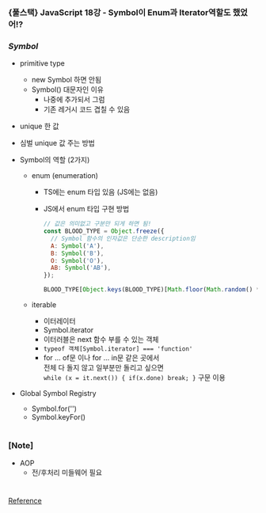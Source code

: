 ### {풀스택} JavaScript 18강 - Symbol이 Enum과 Iterator역할도 했었어!?

### _Symbol_

- primitive type
  - new Symbol 하면 안됨
  - Symbol() 대문자인 이유
    - 나중에 추가되서 그럼
    - 기존 레거시 코드 겹칠 수 있음
- unique 한 값
- 심벌 unique 값 주는 방법
- Symbol의 역할 (2가지)

  - enum (enumeration)

    - TS에는 enum 타입 있음 (JS에는 없음)
    - JS에서 enum 타입 구현 방법

      ```js
      // 값은 의미없고 구분만 되게 하면 됨!
      const BLOOD_TYPE = Object.freeze({
        // Symbol 함수의 인자값은 단순한 description임
        A: Symbol('A'),
        B: Symbol('B'),
        O: Symbol('O'),
        AB: Symbol('AB'),
      });

      BLOOD_TYPE[Object.keys(BLOOD_TYPE)[Math.floor(Math.random() * 10) % 4]];
      ```

  - iterable
    - 이터레이터
    - Symbol.iterator
    - 이터러블은 next 함수 부를 수 있는 객체
    - `typeof 객체[Symbol.iterator] === 'function'`
    - for ... of문 이나 for ... in문 같은 곳에서 <br/>
      전체 다 돌지 않고 일부분만 돌리고 싶으면 <br/>
      `while (x = it.next()) { if(x.done) break; }` 구문 이용

- Global Symbol Registry
  - Symbol.for('')
  - Symbol.keyFor()

#

### [Note]

- AOP
  - 전/후처리 미들웨어 필요

#

[Reference](https://www.youtube.com/watch?v=Giam9zjd11w&list=PLEOnZ6GeucBW11uFNvzxToKym9Zv74hxh&index=19)

